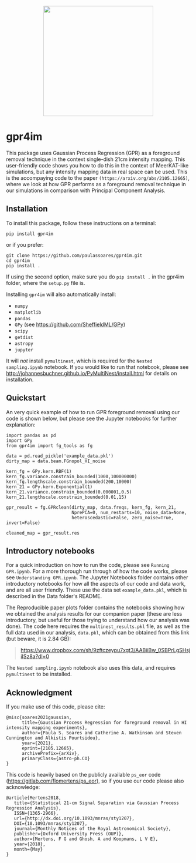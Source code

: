 <p align="center">
  <img src="https://github.com/stevecunnington/pyIntensity/blob/main/Logo.png?raw=true" width=300 />
</p>

# gpr4im

This package uses Gaussian Process Regression (GPR) as a foreground removal technique in the context single-dish 21cm intensity mapping. This user-friendly code shows you how to do this in the context of MeerKAT-like simulations, but any intensity mapping data in real space can be used. This is the accompaying code to the paper `(https://arxiv.org/abs/2105.12665)`, where we look at how GPR performs as a foreground removal technique in our simulations in comparison with Principal Component Analysis.

## Installation

To install this package, follow these instructions on a terminal:

```
pip install gpr4im
```

or if you prefer:

```
git clone https://github.com/paulassoares/gpr4im.git
cd gpr4im
pip install .
```

If using the second option, make sure you do `pip install .` in the gpr4im folder, where the `setup.py` file is.

Installing `gpr4im` will also automatically install:

- `numpy`
- `matplotlib`
- `pandas`
- `GPy` (see https://github.com/SheffieldML/GPy)
- `scipy`
- `getdist`
- `astropy`
- `jupyter`

It will *not* install `pymultinest`, which is required for the `Nested sampling.ipynb` notebook. If you would like to run that notebook, please see http://johannesbuchner.github.io/PyMultiNest/install.html for details on installation.

## Quickstart

An very quick example of how to run GPR foreground removal using our code is shown below, but please see the Jupyter notebooks for further explanation:

```
import pandas as pd
import GPy
from gpr4im import fg_tools as fg

data = pd.read_pickle('example_data.pkl')
dirty_map = data.beam.FGnopol_HI_noise

kern_fg = GPy.kern.RBF(1)
kern_fg.variance.constrain_bounded(1000,100000000)
kern_fg.lengthscale.constrain_bounded(200,10000)
kern_21 = GPy.kern.Exponential(1)
kern_21.variance.constrain_bounded(0.000001,0.5)
kern_21.lengthscale.constrain_bounded(0.01,15)

gpr_result = fg.GPRclean(dirty_map, data.freqs, kern_fg, kern_21, 
                         NprePCA=0, num_restarts=10, noise_data=None, 
                         heteroscedastic=False, zero_noise=True, invert=False)

cleaned_map = gpr_result.res
```

## Introductory notebooks

For a quick introduction on how to run the code, please see `Running GPR.ipynb`. For a more thorough run through of how the code works, please see `Understanding GPR.ipynb`. The Jupyter Notebooks folder contains other introductory notebooks for how all the aspects of our code and data work, and are all user friendly. These use the data set `example_data.pkl`, which is described in the Data folder's README.

The Reproducible paper plots folder contains the notebooks showing how we obtained the analysis results for our companion paper (these are less introductory, but useful for those trying to understand how our analysis was done). The code here requires the `multinest_results.pkl` file, as well as the full data used in our analysis, `data.pkl`, which can be obtained from this link (but beware, it is 2.84 GB):

> https://www.dropbox.com/sh/9zftczeypu7xgt3/AABiiBw_0SBPrLgSHsjiISz8a?dl=0

The `Nested sampling.ipynb` notebook also uses this data, and requires `pymultinest` to be installed.

## Acknowledgment

If you make use of this code, please cite:

```
@misc{soares2021gaussian,
      title={Gaussian Process Regression for foreground removal in HI intensity mapping experiments}, 
      author={Paula S. Soares and Catherine A. Watkinson and Steven Cunnington and Alkistis Pourtsidou},
      year={2021},
      eprint={2105.12665},
      archivePrefix={arXiv},
      primaryClass={astro-ph.CO}
}
```

This code is heavily based on the publicly available `ps_eor` code (https://gitlab.com/flomertens/ps_eor), so if you use our code please also acknowledge:

```
@article{Mertens2018,
   title={Statistical 21-cm Signal Separation via Gaussian Process Regression Analysis},
   ISSN={1365-2966},
   url={http://dx.doi.org/10.1093/mnras/sty1207},
   DOI={10.1093/mnras/sty1207},
   journal={Monthly Notices of the Royal Astronomical Society},
   publisher={Oxford University Press (OUP)},
   author={Mertens, F G and Ghosh, A and Koopmans, L V E},
   year={2018},
   month={May}
}
```
